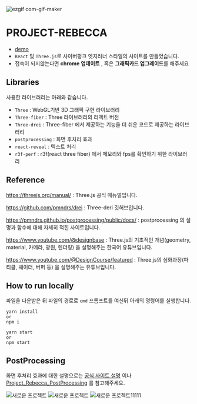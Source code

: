 ![ezgif com-gif-maker](https://user-images.githubusercontent.com/89598307/214995422-25dc64a7-27db-41fa-a002-20764c202847.gif)



# PROJECT-REBECCA
* [demo](https://web-project-rebecca-1jx7m2glddtwie5.gksl2.cloudtype.app/)
* `React` 및 `Three.js`로 사이버펑크 엣지러너 스타일의 사이트를 만들었습니다.
* 접속이 되지않는다면 **chrome 업데이트** , 혹은 **그래픽카드 업그레이드**를 해주세요

## Libraries
사용한 라이브러리는 아래와 같습니다.

* `Three` : WebGL기반 3D 그래픽 구현 라이브러리
* `Three-fiber` : Three 라이브러리의 리액트 버전
* `Three-drei` : Three-fiber 에서 제공하는 기능을 더 쉬운 코드로 제공하는 라이브러리
* `postprocessing` : 화면 후처리 효과
* `react-reveal` : 텍스트 처리
* `r3f-perf` : r3f(react three fiber) 에서 메모리와 fps를 확인하기 위한 라이브러리

## Reference
https://threejs.org/manual/ : Three.js 공식 매뉴얼입니다.

https://github.com/pmndrs/drei : Three-deri 깃허브입니다.

https://pmndrs.github.io/postprocessing/public/docs/ : postprocessing 의 설명과 함수에 대해 자세히 적힌 사이트입니다.

https://www.youtube.com/@designbase : Three.js의 기초적인 개념(geometry, material, 카메라, 광원, 렌더링) 을 설명해주는 한국어 유튜브입니다.

https://www.youtube.com/@DesignCourse/featured : Three.js의 심화과정(파티클, 쉐이더, 버퍼 등) 을 설명해주는 유튜브입니다.

## How to run locally
파일을 다운받은 뒤 파일의 경로로 `cmd` 프롬프트를 여신뒤 아래의 명령어를 실행합니다.
```
yarn install
or
npm i
```

```
yarn start
or
npm start
```

## PostProcessing
화면 후처리 효과에 대한 설명으로는 [공식 사이트 설명](https://pmndrs.github.io/postprocessing/public/docs/) 이나 [Project_Rebecca_PostProcessing](https://github.com/Ludobico/Project_Rebecca/issues/2) 를 참고해주세요.

![새로운 프로젝트](https://user-images.githubusercontent.com/89598307/215418901-2432aa0f-c2ca-404f-bf45-9797640e964b.gif)
![새로운 프로젝트](https://user-images.githubusercontent.com/89598307/215419410-eff233fc-c987-40b0-8c5c-1fac940f7d28.gif)
![새로운 프로젝트11111](https://user-images.githubusercontent.com/89598307/215420360-9116394c-0b4a-45a2-a0d6-7c1e3ea51cf0.gif)
